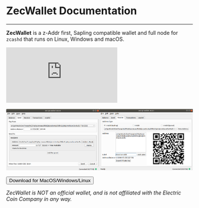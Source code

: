 # ZecWallet Documentation

---

**ZecWallet** is a z-Addr first, Sapling compatible wallet and full node for `zcashd` that runs on Linux, Windows and macOS.

<div class="video_container">
    <iframe src="https://www.youtube-nocookie.com/embed/qyIjX4sq_k4" frameborder="0" allow="accelerometer; autoplay; encrypted-media; gyroscope; picture-in-picture" allowfullscreen class="video"></iframe>
</div>

![Zec QT Wallet](images/screenshot-sub.png)

<div class="downloadbinbutton"><a href="https://github.com/ZcashFoundation/zecwallet/releases"><button class="button">Download for MacOS/Windows/Linux</button></a></div>

_ZecWallet is NOT an official wallet, and is not affiliated with the Electric Coin Company in any way._